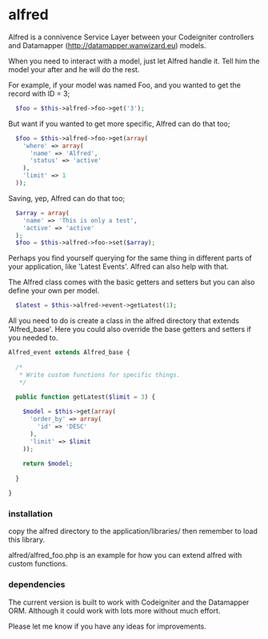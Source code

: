 alfred
======

Alfred is a connivence Service Layer between your Codeigniter controllers and Datamapper (http://datamapper.wanwizard.eu) models.

When you need to interact with a model, just let Alfred handle it. Tell him the model your after and he will do the rest. 

For example, if your model was named Foo, and you wanted to get the record with ID = 3;

```php
  $foo = $this->alfred->foo->get('3');
```

But want if you wanted to get more specific, Alfred can do that too;

```php
  $foo = $this->alfred->foo->get(array(
    'where' => array(
      'name' => 'Alfred',
      'status' => 'active'
    ),
    'limit' => 1
  ));
```

Saving, yep, Alfred can do that too;

```php
  $array = array(
    'name' => 'This is only a test',
    'active' => 'active'
  );
  $foo = $this->alfred->foo->set($array); 
```    

Perhaps you find yourself querying for the same thing in different parts of your application, like 'Latest Events'. Alfred can also help with that. 

The Alfred class comes with the basic getters and setters but you can also define your own per model. 

```php
  $latest = $this->alfred->event->getLatest(1);
```

All you need to do is create a class in the alfred directory that extends 'Alfred_base'. Here you could also override the base getters and setters if you needed to.

```php
Alfred_event extends Alfred_base {
  
  /*
   * Write custom functions for specific things. 
   */
   
  public function getLatest($limit = 3) {

    $model = $this->get(array(
      'order_by' => array(
        'id' => 'DESC'      
      ),
      'limit' => $limit
    ));
    
    return $model;
    
  }

}
```

### installation

copy the alfred directory to the application/libraries/ then remember to load this library. 

alfred/alfred_foo.php is an example for how you can extend alfred with custom functions.


### dependencies 

The current version is built to work with Codeigniter and the Datamapper ORM. Although it could work with lots more without much effort. 



Please let me know if you have any ideas for improvements.